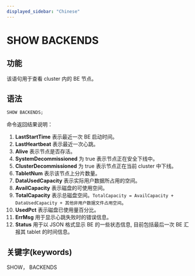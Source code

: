 ```yaml
---
displayed_sidebar: "Chinese"
---
```


# SHOW BACKENDS

## 功能

该语句用于查看 cluster 内的 BE 节点。

## 语法

```sql
SHOW BACKENDS;
```

命令返回结果说明：

1. **LastStartTime** 表示最近一次 BE 启动时间。
2. **LastHeartbeat** 表示最近一次心跳。
3. **Alive** 表示节点是否存活。
4. **SystemDecommissioned** 为 true 表示节点正在安全下线中。
5. **ClusterDecommissioned** 为 true 表示节点正在当前 cluster 中下线。
6. **TabletNum** 表示该节点上分片数量。
7. **DataUsedCapacity** 表示实际用户数据所占用的空间。
8. **AvailCapacity** 表示磁盘的可使用空间。
9. **TotalCapacity** 表示总磁盘空间。`TotalCapacity = AvailCapacity + DataUsedCapacity + 其他非用户数据文件占用空间`。
10. **UsedPct** 表示磁盘已使用量百分比。
11. **ErrMsg** 用于显示心跳失败时的错误信息。
12. **Status** 用于以 JSON 格式显示 BE 的一些状态信息, 目前包括最后一次 BE 汇报其 tablet 的时间信息。

## 关键字(keywords)

SHOW， BACKENDS
